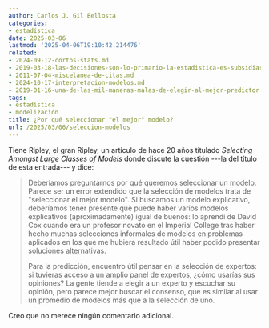 ```yaml
---
author: Carlos J. Gil Bellosta
categories:
- estadística
date: 2025-03-06
lastmod: '2025-04-06T19:10:42.214476'
related:
- 2024-09-12-cortos-stats.md
- 2019-03-18-las-decisiones-son-lo-primario-la-estadistica-es-subsidiaria.md
- 2011-07-04-miscelanea-de-citas.md
- 2024-10-17-interpretacion-modelos.md
- 2019-01-16-una-de-las-mil-maneras-malas-de-elegir-al-mejor-predictor.md
tags:
- estadística
- modelización
title: ¿Por qué seleccionar "el mejor" modelo?
url: /2025/03/06/seleccion-modelos
---
```


Tiene Ripley, el gran Ripley, un artículo de hace 20 años titulado _Selecting Amongst Large Classes of Models_ donde discute la cuestión ---la del título de esta entrada--- y dice:

> Deberíamos preguntarnos por qué queremos seleccionar un modelo. Parece ser un error extendido que la selección de modelos trata de "seleccionar el mejor modelo". Si buscamos un modelo explicativo, deberíamos tener presente que puede haber varios modelos explicativos (aproximadamente) igual de buenos: lo aprendí de David Cox cuando era un profesor novato en el Imperial College tras haber hecho muchas selecciones informales de modelos en problemas aplicados en los que me hubiera resultado útil haber podido presentar soluciones alternativas.
>
> Para la predicción, encuentro útil pensar en la selección de expertos: si tuvieras acceso a un amplio panel de expertos, ¿cómo usarías sus opiniones? La gente tiende a elegir a un experto y escuchar su opinión, pero parece mejor buscar el consenso, que es similar al usar un promedio de modelos más que a la selección de uno.

Creo que no merece ningún comentario adicional.